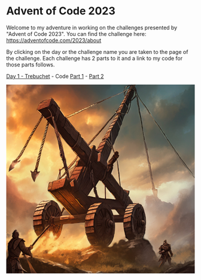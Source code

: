 # Advent of Code 2023

Welcome to my adventure in working on the challenges presented by "Advent of Code 2023".  You can find the challenge here: https://adventofcode.com/2023/about

By clicking on the day or the challenge name you are taken to the page of the challenge.  Each challenge has 2 parts to it and a link to my code for those parts follows.


[Day 1 - Trebuchet](https://adventofcode.com/2023/day/1) - Code [Part 1](/day1/day1-challenge1.go) - [Part 2](/day1/day1-challenge2.go)  

![trebuchet.png](/images/trebuchet.png)
